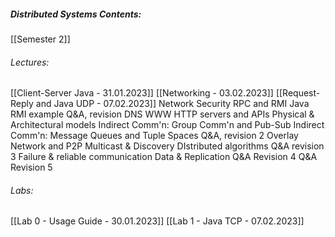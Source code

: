 ##### Distributed Systems Contents:
 [[Semester 2]]
 
###### Lectures:
 [[Client-Server Java - 31.01.2023]]
 [[Networking - 03.02.2023]]
 [[Request-Reply and Java UDP - 07.02.2023]]
 Network Security
 RPC and RMI
 Java RMI example
 Q&A, revision
 DNS
 WWW
 HTTP servers and APIs
 Physical & Architectural models
 Indirect Comm'n: Group Comm'n and Pub-Sub
 Indirect Comm'n: Message Queues and Tuple Spaces
 Q&A, revision 2
 Overlay Network and P2P
 Multicast & Discovery
 DIstributed algorithms
 Q&A revision 3
 Failure & reliable communication
 Data & Replication
 Q&A Revision 4
 Q&A Revision 5
 
###### Labs:
 [[Lab 0 - Usage Guide - 30.01.2023]]
 [[Lab 1 - Java TCP - 07.02.2023]]
 